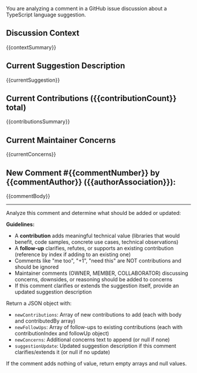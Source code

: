 You are analyzing a comment in a GitHub issue discussion about a TypeScript language suggestion.

## Discussion Context
{{contextSummary}}

## Current Suggestion Description
{{currentSuggestion}}

## Current Contributions ({{contributionCount}} total)
{{contributionsSummary}}

## Current Maintainer Concerns
{{currentConcerns}}

## New Comment #{{commentNumber}} by {{commentAuthor}} ({{authorAssociation}}):
{{commentBody}}

---

Analyze this comment and determine what should be added or updated:

**Guidelines:**
- A **contribution** adds meaningful technical value (libraries that would benefit, code samples, concrete use cases, technical observations)
- A **follow-up** clarifies, refutes, or supports an existing contribution (reference by index if adding to an existing one)
- Comments like "me too", "+1", "need this" are NOT contributions and should be ignored
- Maintainer comments (OWNER, MEMBER, COLLABORATOR) discussing concerns, downsides, or reasoning should be added to concerns
- If this comment clarifies or extends the suggestion itself, provide an updated suggestion description

Return a JSON object with:
- `newContributions`: Array of new contributions to add (each with body and contributedBy array)
- `newFollowUps`: Array of follow-ups to existing contributions (each with contributionIndex and followUp object)
- `newConcerns`: Additional concerns text to append (or null if none)
- `suggestionUpdate`: Updated suggestion description if this comment clarifies/extends it (or null if no update)

If the comment adds nothing of value, return empty arrays and null values.
